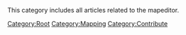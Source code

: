 This category includes all articles related to the mapeditor.

[Category:Root](Category:Root "wikilink")
[Category:Mapping](Category:Mapping "wikilink")
[Category:Contribute](Category:Contribute "wikilink")
